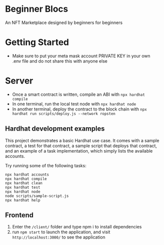 # Beginner Blocs

An NFT Marketplace designed by beginners for beginners

# Getting Started

- Make sure to put your meta mask account PRIVATE KEY in your own .env file and do not share this with anyone else

# Server

- Once a smart contract is written, compile an ABI with `npx hardhat compile`
- In one terminal, run the local test node with `npx hardhat node`
- In another terminal, deploy the contract to the block chain with `npx hardhat run scripts/deploy.js --network ropsten`

## Hardhat development examples

This project demonstrates a basic Hardhat use case. It comes with a sample contract, a test for that contract, a sample script that deploys that contract, and an example of a task implementation, which simply lists the available accounts.

Try running some of the following tasks:

```shell
npx hardhat accounts
npx hardhat compile
npx hardhat clean
npx hardhat test
npx hardhat node
node scripts/sample-script.js
npx hardhat help
```

## Frontend

1. Enter the `/client/` folder and type npm i to install dependencies
2. run `npm start` to launch the application, and visit `http://localhost:3000/` to see the application

